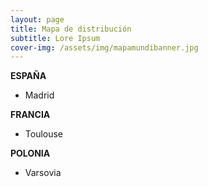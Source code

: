 ```yaml
---
layout: page
title: Mapa de distribución
subtitle: Lore Ipsum
cover-img: /assets/img/mapamundibanner.jpg
---
```


**ESPAÑA**
- Madrid

**FRANCIA**
- Toulouse

**POLONIA**
- Varsovia
